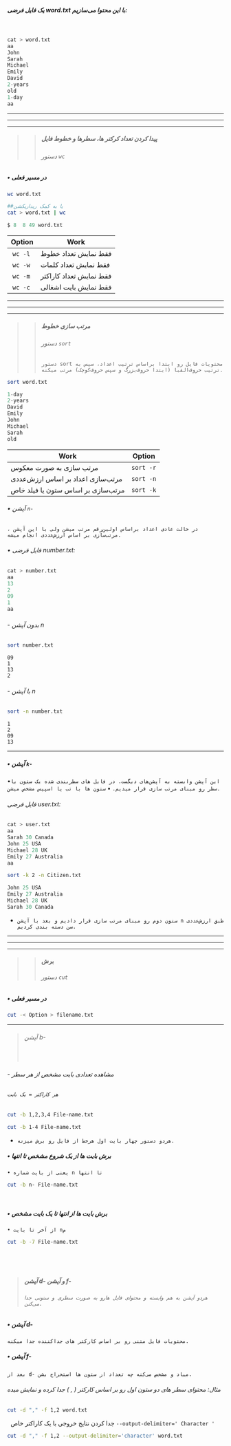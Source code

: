 ‌
##### یک فایل فرضی word.txt با این محتوا می‌سازیم:
‌
```d
cat > word.txt
aa
John
Sarah
Michael
Emily
David
2-years
old
1-day
aa
```

---
---
---
> >##### پیدا کردن تعداد کرکتر ها، سطرها و خطوط فایل 
>> ###### دستور `wc`
##### • در مسیر فعلی
```bash
wc word.txt
```
```bash
##یا به کمک ریداریکشن
cat > word.txt | wc
```
```d
$ 8  8 49 word.txt
```

| Option                  | Work                    |
| ----------------------- | ----------------------- |
| ‌ `wc -l` | فقط نمایش تعداد خطوط    |
| ‌ `wc -w`  | فقط نمایش تعداد کلمات   |
| ‌ `wc -m` | فقط نمایش تعداد کاراکتر |
| ‌ `wc -c ` | فقط نمایش بایت اشغالی   |


---
---
---

> >##### مرتب سازی خطوط 
> >###### ‌دستور `sort`
> >`دستور sort محتویات فایل رو ابتدا براساس ترتیب اعداد، سپس به ترتیب حروف‌الفبا (ابتدا حروف‌بزرگ و سپس حروف‌کوچک) مرتب میکنه.`
```bash
sort word.txt
```
```d
1-day
2-years
David
Emily
John
Michael
Sarah
old
```

| Work                               | Option                            |
| ---------------------------------- | --------------------------------- |
| مرتب سازی به صورت معکوس            | `sort -r`        |
| مرتب‌سازی اعداد بر اساس ارزش‌عددی  | `sort -n` |
| مرتب‌سازی بر اساس ستون یا فیلد خاص | `sort -k`|
###### •  آپشن `n-`
`در حالت عادی اعداد براساس اولین‌رقم مرتب میشن ولی با این آپشن ، مرتب‌سازی بر اساس ارزش‌عددی انجام میشه.`
###### • ‌فایل فرضی number.txt:
```d
cat > number.txt
aa
13
2
09
1
aa
```
###### - بدون آپشن n
```bash
sort number.txt
```
```
09
1
13
2
```
###### - با آپشن n
```bash
sort -n number.txt
```
```
1
2
09
13
```

---
##### • آپشن `k-`
•`این آپشن وابسته به آپشن‌های دیگست. در فایل های سطربندی شده یک ستون یا سطر رو مبنای مرتب سازی قرار میدیم.`
    • `ستون ها با تب یا اسپیس مشخص میشن.`
######  فایل فرضی user.txt:
```d
cat > user.txt
aa
Sarah 30 Canada
John 25 USA
Michael 28 UK
Emily 27 Australia
aa
```
```bash
sort -k 2 -n Citizen.txt
```
```d
John 25 USA
Emily 27 Australia
Michael 28 UK
Sarah 30 Canada
```
- `ستون دوم رو مبنای مرتب سازی قرار دادیم و بعد با آپشن n طبق ارزش‌عددی سن دسته بندی کردیم.`

---
---
---

> >#### برش 
>> ###### دستور `cut`
##### • در مسیر فعلی
```bash
cut -< Option > filename.txt
```
---
> ######  آپشن b-
> ‌
###### - مشاهده تعدادی بایت مشخص از هر سطر
###### `هر کاراکتر = یک بایت`
```bash
cut -b 1,2,3,4 File-name.txt
```
```bash
cut -b 1-4 File-name.txt
```
- `هردو دستور چهار بایت اول هرخط از فایل رو برش میزنه.`
‌‌
##### • برش بایت ها از یک شروع مشخص تا انتها
`• یعنی از بایت شماره n تا انتها`

```bash
cut -b n- File-name.txt
```
 ‌
##### •  برش بایت ها از انتها تا یک بایت  مشخص 
`• از آخر تا بایت nم`
```bash
cut -b -7 File-name.txt
```
‌
‌
---
>  ##### آپشن d- و آپشن f-
>   ###### `هردو آپشن به هم وابسته و محتوای فایل هارو به صورت سطری و ستونی جدا می‌کنن.`
##### • آپشن d-
 `محتویات فایل متنی رو بر اساس کارکتر های جداکننده جدا میکنه.`

##### • آپشن f-
`بعد از d- میاد و مشخص می‌کنه چه تعداد از ستون ها استخراج بشن.`
‌‌
###### مثال: محتوای سطر های دو ستون اول رو بر اساس کارکتر ( , ) جدا کرده و نمایش میده
```bash
cut -d "," -f 1,2 word.txt
```
‌
‌
‌جدا کردن نتایج خروجی با یک کاراکتر خاص 
`--output-delimiter=' Character '`
```sh
cut -d "," -f 1,2 --output-delimiter='character' word.txt
```